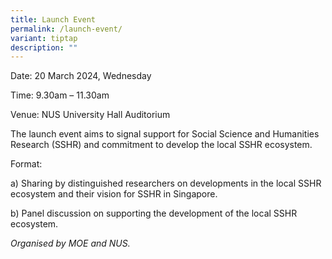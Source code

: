 ```yaml
---
title: Launch Event
permalink: /launch-event/
variant: tiptap
description: ""
---
```

<p>Date: 20 March 2024, Wednesday</p><p>Time: 9.30am – 11.30am</p><p>Venue: NUS University Hall Auditorium</p><p>The launch event aims to signal support for Social Science and Humanities Research (SSHR) and commitment to develop the local SSHR ecosystem.</p><p></p><p>Format:</p><p>a) Sharing by distinguished researchers on developments in the local SSHR ecosystem and their vision for SSHR in Singapore.</p><p>b) Panel discussion on supporting the development of the local SSHR ecosystem.</p><p></p><p><em>Organised by MOE and NUS.</em></p>